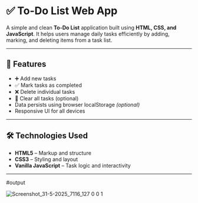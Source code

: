 # ✅ To-Do List Web App

A simple and clean **To-Do List** application built using **HTML, CSS, and JavaScript**. It helps users manage daily tasks efficiently by adding, marking, and deleting items from a task list.

---

## 🧰 Features

- ➕ Add new tasks  
- ✅ Mark tasks as completed  
- ❌ Delete individual tasks  
- 🧹 Clear all tasks (optional)  
- Data persists using browser localStorage *(optional)*  
- Responsive UI for all devices

---

## 🛠️ Technologies Used

- **HTML5** – Markup and structure
- **CSS3** – Styling and layout
- **Vanilla JavaScript** – Task logic and interactivity

---


#output


![Screenshot_31-5-2025_7116_127 0 0 1](https://github.com/user-attachments/assets/ed6a6f43-3576-46d3-aa40-5cb03483b25d)

